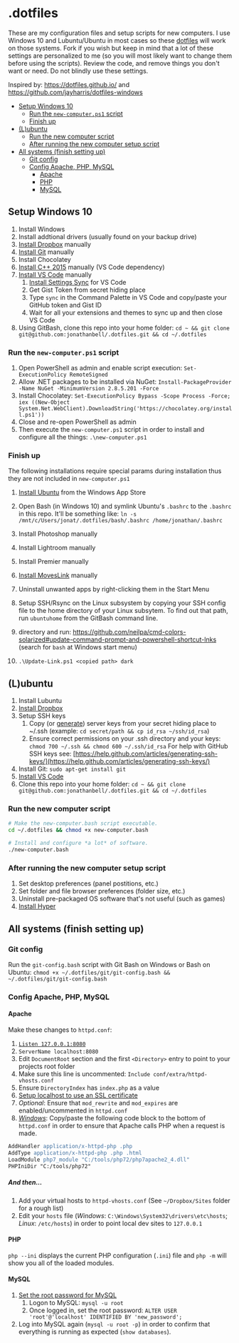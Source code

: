 # .dotfiles

These are my configuration files and setup scripts for new computers. I use Windows 10 and Lubuntu/Ubuntu in most cases so these [dotfiles](https://dotfiles.github.io) will work on those systems. Fork if you wish but keep in mind that a lot of these settings are personalized to me (so you will most likely want to change them before using the scripts). Review the code, and remove things you don't want or need. Do not blindly use these settings.

Inspired by: <https://dotfiles.github.io/> and <https://github.com/jayharris/dotfiles-windows>

<!-- TOC -->

- [Setup Windows 10](#setup-windows-10)
  - [Run the `new-computer.ps1` script](#run-the-new-computerps1-script)
  - [Finish up](#finish-up)
- [(L)ubuntu](#lubuntu)
  - [Run the new computer script](#run-the-new-computer-script)
  - [After running the new computer setup script](#after-running-the-new-computer-setup-script)
- [All systems (finish setting up)](#all-systems-finish-setting-up)
  - [Git config](#git-config)
  - [Config Apache, PHP, MySQL](#config-apache-php-mysql)
    - [Apache](#apache)
    - [PHP](#php)
    - [MySQL](#mysql)

<!-- /TOC -->

## Setup Windows 10

1.  Install Windows
1.  Install addtional drivers (usually found on your backup drive)
1.  [Install Dropbox](https://www.dropbox.com/install) manually
1.  [Install Git](https://git-scm.com/download/win) manually
1.  Install Chocolatey
1.  [Install C++ 2015](https://www.microsoft.com/en-us/download/details.aspx?id=48145) manually (VS Code dependency)
1.  [Install VS Code](https://code.visualstudio.com) manually
    1.  [Install Settings Sync](https://marketplace.visualstudio.com/items?itemName=Shan.code-settings-sync) for VS Code
    1.  Get Gist Token from secret hiding place
    1.  Type `sync` in the Command Palette in VS Code and copy/paste your GitHub token and Gist ID
    1.  Wait for all your extensions and themes to sync up and then close VS Code
1.  Using GitBash, clone this repo into your home folder: `cd ~ && git clone git@github.com:jonathanbell/.dotfiles.git && cd ~/.dotfiles`

### Run the `new-computer.ps1` script

1.  Open PowerShell as admin and enable script execution: `Set-ExecutionPolicy RemoteSigned`
1.  Allow .NET packages to be installed via NuGet: `Install-PackageProvider -Name NuGet -MinimumVersion 2.8.5.201 -Force`
1.  Install Chocolatey: `Set-ExecutionPolicy Bypass -Scope Process -Force; iex ((New-Object System.Net.WebClient).DownloadString('https://chocolatey.org/install.ps1'))`
1.  Close and re-open PowerShell as admin
1.  Then execute the `new-computer.ps1` script in order to install and configure all the things: `.\new-computer.ps1`

### Finish up

The following installations require special params during installation thus they are not included in `new-computer.ps1`

1.  [Install Ubuntu](https://www.microsoft.com/en-CA/store/p/ubuntu/9nblggh4msv6?rtc=1) from the Windows App Store
1.  Open Bash (in Windows 10) and symlink Ubuntu's `.bashrc` to the `.bashrc` in this repo. It'll be something like: `ln -s /mnt/c/Users/jonat/.dotfiles/bash/.bashrc /home/jonathan/.bashrc`
1.  Install Photoshop manually
1.  Install Lightroom manually
1.  Install Premier manually
1.  [Install MovesLink](http://www.movescount.com/connect/download?type=moveslink) manually
1.  Uninstall unwanted apps by right-clicking them in the Start Menu
1.  Setup SSH/Rsync on the Linux subsystem by copying your SSH config file to the home directory of your Linux subsytem. To find out that path, run `ubuntuhome` from the GitBash command line.

1.  directory and run: <https://github.com/neilpa/cmd-colors-solarized#update-command-prompt-and-powershell-shortcut-lnks> (search for `bash` at Windows start menu)
1.  `.\Update-Link.ps1 <copied path> dark`

## (L)ubuntu

1.  Install Lubuntu
1.  [Install Dropbox](https://www.linuxbabe.com/cloud-storage/install-dropbox-ubuntu-16-04)
1.  Setup SSH keys
    1.  Copy (or [generate](https://help.github.com/articles/generating-ssh-keys/)) server keys from your secret hiding place to ~/.ssh (example: `cd secret/path && cp id_rsa ~/ssh/id_rsa`)
    1.  Ensure correct permissions on your .ssh directory and your keys: `chmod 700 ~/.ssh && chmod 600 ~/.ssh/id_rsa` For help with GitHub SSH keys see: [https://help.github.com/articles/generating-ssh-keys/](https://help.github.com/articles/generating-ssh-keys/)
1.  Install Git: `sudo apt-get install git`
1.  [Install VS Code](https://code.visualstudio.com/docs/setup/linux)
1.  Clone this repo into your home folder: `cd ~ && git clone git@github.com:jonathanbell/.dotfiles.git && cd ~/.dotfiles`

### Run the new computer script

```bash
# Make the new-computer.bash script executable.
cd ~/.dotfiles && chmod +x new-computer.bash

# Install and configure *a lot* of software.
./new-computer.bash
```

### After running the new computer setup script

1.  Set desktop preferences (panel postitions, etc.)
1.  Set folder and file browser preferences (folder size, etc.)
1.  Uninstall pre-packaged OS software that's not useful (such as games)
1.  [Install Hyper](https://github.com/zeit/hyper/releases)

## All systems (finish setting up)

### Git config

Run the `git-config.bash` script with Git Bash on Windows or Bash on Ubuntu: `chmod +x ~/.dotfiles/git/git-config.bash && ~/.dotfiles/git/git-config.bash`

### Config Apache, PHP, MySQL

#### Apache

Make these changes to `httpd.conf`:

1.  [`Listen 127.0.0.1:8080`](https://serverfault.com/a/276968/325456)
1.  `ServerName localhost:8080`
1.  Edit `DocumentRoot` section and the first `<Directory>` entry to point to your projects root folder
1.  Make sure this line is uncommented: `Include conf/extra/httpd-vhosts.conf`
1.  Ensure `DirectoryIndex` has `index.php` as a value
1.  [Setup localhost to use an SSL certificate](https://www.digitalocean.com/community/tutorials/how-to-create-a-self-signed-ssl-certificate-for-apache-in-ubuntu-16-04)
1.  _Optional_: Ensure that `mod_rewrite` and `mod_expires` are enabled/uncommented in `httpd.conf`
1.  [_Windows_](https://brian.teeman.net/joomla/install-amp-on-windows-with-chocolatey): Copy/paste the following code block to the bottom of `httpd.conf` in order to ensure that Apache calls PHP when a request is made.

```apache
AddHandler application/x-httpd-php .php
AddType application/x-httpd-php .php .html
LoadModule php7_module "C:/tools/php72/php7apache2_4.dll"
PHPIniDir "C:/tools/php72"
```

##### And then...

1.  Add your virtual hosts to `httpd-vhosts.conf` (See `~/Dropbox/Sites` folder for a rough list)
1.  Edit your `hosts` file (_Windows_: `C:\Windows\System32\drivers\etc\hosts`; _Linux_: `/etc/hosts`) in order to point local dev sites to `127.0.0.1`

#### PHP

`php --ini` displays the current PHP configuration (`.ini`) file and `php -m` will show you all of the loaded modules.

#### MySQL

1.  [Set the root password for MySQL](https://brian.teeman.net/joomla/install-amp-on-windows-with-chocolatey)
    1.  Logon to MySQL: `mysql -u root`
    1.  Once logged in, set the root password: `ALTER USER 'root'@'localhost' IDENTIFIED BY 'new_password';`
1.  Log into MySQL again (`mysql -u root -p`) in order to confirm that everything is running as expected (`show databases`).

